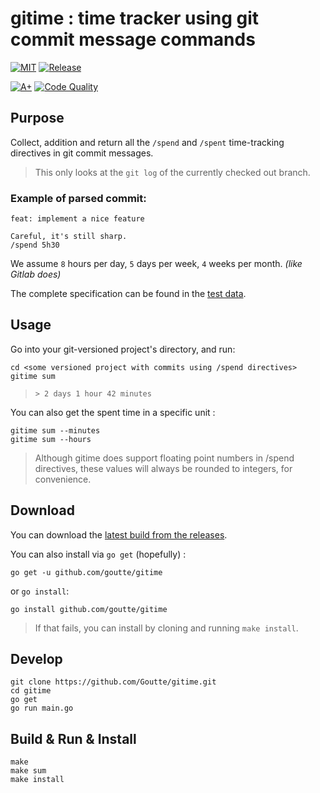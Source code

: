 gitime : time tracker using git commit message commands
=======================================================

[![MIT](https://img.shields.io/github/license/Goutte/gitime?style=for-the-badge)](LICENSE)
[![Release](https://img.shields.io/github/v/release/Goutte/gitime?include_prereleases&style=for-the-badge)](https://github.com/Goutte/gitime/releases)
<!--
[![Build Status](https://img.shields.io/github/actions/workflow/status/Goutte/gitime/go.yml?style=for-the-badge)](https://github.com/Goutte/gitime/actions/workflows/go.yml)
[![Coverage](https://img.shields.io/codecov/c/github/Goutte/gitime?style=for-the-badge&token=FEUB64HRNM)](https://app.codecov.io/gh/Goutte/gitime/)
-->
[![A+](https://img.shields.io/badge/go%20report-A+-brightgreen.svg?style=for-the-badge)](https://goreportcard.com/report/github.com/Goutte/gitime)
[![Code Quality](https://img.shields.io/codefactor/grade/github/Goutte/gitime?style=for-the-badge)](https://www.codefactor.io/repository/github/Goutte/gitime)


Purpose
-------

Collect, addition and return all the `/spend` and `/spent` time-tracking directives in git commit messages.

> This only looks at the `git log` of the currently checked out branch.


### Example of parsed commit:

```
feat: implement a nice feature

Careful, it's still sharp.
/spend 5h30
```

We assume `8` hours per day, `5` days per week, `4` weeks per month. _(like Gitlab does)_

The complete specification can be found in the [test data](./gitime/gitime_test_data.yaml).


Usage
-----

Go into your git-versioned project's directory, and run:

```
cd <some versioned project with commits using /spend directives>
gitime sum
```
> `> 2 days 1 hour 42 minutes`

You can also get the spent time in a specific unit :

```
gitime sum --minutes
gitime sum --hours
```
> Although gitime does support floating point numbers in /spend directives,
> these values will always be rounded to integers, for convenience.


Download
--------

You can download the [latest build from the releases](https://github.com/Goutte/gitime/releases).

You can also install via `go get` (hopefully) :

```
go get -u github.com/goutte/gitime
```

or `go install`:

```
go install github.com/goutte/gitime
```

> If that fails, you can install by cloning and running `make install`.


Develop
-------

```
git clone https://github.com/Goutte/gitime.git
cd gitime
go get
go run main.go
```


Build & Run & Install
---------------------

```
make
make sum
make install
```

